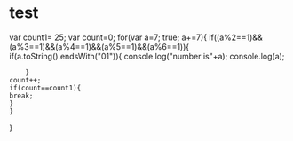 # test
var count1= 25;
var count=0;
for(var a=7; true; a+=7){
	if((a%2==1)&&(a%3==1)&&(a%4==1)&&(a%5==1)&&(a%6==1)){
        if(a.toString().endsWith("01")){
            console.log("number is"+a);
            console.log(a);

        }
	count++;
	if(count==count1){
	break;
	}
	}
}
